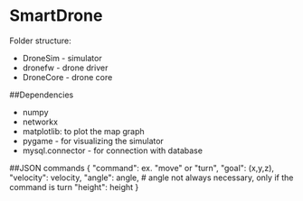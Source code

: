 # SmartDrone
Folder structure:
* DroneSim - simulator
* dronefw - drone driver
* DroneCore - drone core

##Dependencies
* numpy
* networkx
* matplotlib: to plot the map graph
* pygame - for visualizing the simulator
* mysql.connector - for connection with database

##JSON commands
{
            "command": ex. "move" or "turn",
            "goal": (x,y,z),
            "velocity": velocity,
            "angle": angle,          # angle not always necessary, only if the command is turn
            "height": height
}


